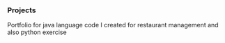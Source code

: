 ### Projects
Portfolio for java language code I created for restaurant management and also python exercise 

